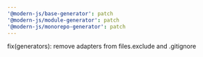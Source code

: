 ```yaml
---
'@modern-js/base-generator': patch
'@modern-js/module-generator': patch
'@modern-js/monorepo-generator': patch
---
```


fix(generators): remove adapters from files.exclude and .gitignore

